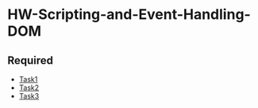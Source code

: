 # HW-Scripting-and-Event-Handling-DOM

## Required

- [Task1](Task1.md)
- [Task2](Task2.md)
- [Task3](Task3.md)

